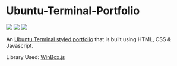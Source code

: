 # Ubuntu-Terminal-Portfolio

<img src="https://img.shields.io/badge/HTML5-E34F26?style=for-the-badge&logo=html5&logoColor=white" /> <img src="https://img.shields.io/badge/CSS-239120?&style=for-the-badge&logo=css3&logoColor=white" /> <img src="https://img.shields.io/badge/JavaScript-F7DF1E?style=for-the-badge&logo=javascript&logoColor=black" />


An [Ubuntu Terminal styled portfolio](https://avimishra18.github.io/Ubuntu-Terminal-Portfolio/) that is built using HTML, CSS & Javascript.

Library Used: [WinBox.js](https://github.com/nextapps-de/winbox)
